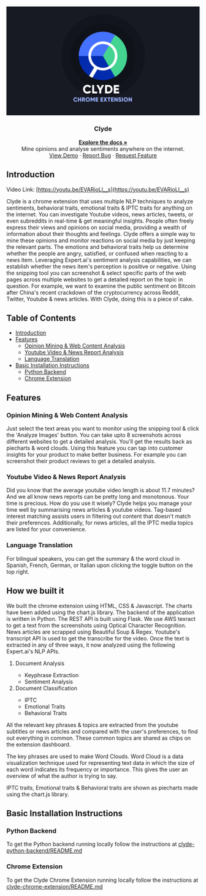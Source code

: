 <!-- PROJECT LOGO -->
<br />
<p align="center">
  <a href="https://github.com/sarthakarora1208/clyde-chrome-extension">
    <img src="./clyde-chrome-extension/icons/Clyde.png" alt="Logo">
  </a>

  <h3 align="center">Clyde</h3>

  <p align="center">
    <a href="https://github.com/sarthakarora1208/clyde"><strong>Explore the docs »</strong></a>
    <br />
    Mine opinions and analyse sentiments anywhere on the internet.
    <br />
    <a href="https://youtu.be/EVARioLl__s">View Demo</a>
    ·
    <a href="https://github.com/sarthakarora1208/clyde/issues">Report Bug</a>
    ·
    <a href="https://github.com/sarthakarora1208/clyde/issues">Request Feature</a>
  </p>
</p>

  
## Introduction


Video Link: [https://youtu.be/EVARioLl__s](https://youtu.be/EVARioLl__s)


Clyde is a chrome extension that uses multiple NLP techniques to analyze sentiments, behavioral traits, emotional traits &  IPTC traits for anything on the internet. You can investigate Youtube videos, news articles, tweets, or even subreddits in real-time & get meaningful insights. People often freely express their views and opinions on social media, providing a wealth of information about their thoughts and feelings.  Clyde offers a simple way to mine these opinions and monitor reactions on social media by just keeping the relevant parts. The emotions and behavioral traits help us determine whether the people are angry, satisfied, or confused when reacting to a news item.  Leveraging Expert.ai's sentiment analysis capabilities, we can establish whether the news item's perception is positive or negative. Using the snipping tool you can screenshot & select specific parts of the web pages across multiple websites to get a detailed report on the topic in question. For example, we want to examine the public sentiment on Bitcoin after China's recent crackdown of the cryptocurrency across Reddit, Twitter, Youtube & news articles. With Clyde, doing this is a piece of cake.

## Table of Contents

- [Introduction](#Introduction)
- [Features](#Features)
  - [Opinion Mining & Web Content Analysis](#Opinion-Mining-&-Web-Content-Analysis)
  - [Youtube Video  & News Report Analysis](#Youtube-Video-&-News-Report-Analysis)
  - [Language Translation](#Language-Translation)
- [Basic Installation Instructions](#Basic-Installation-Instructions)
  - [Python Backend](#Python-Backend)
  - [Chrome Extension](#Chrome-Extension)

## Features


### Opinion Mining & Web Content Analysis

Just select the text areas you want to monitor using the snipping tool & click the 'Analyze Images' button. You can take upto 8 screenshots across different websites to get a detailed analysis. You'll get the results back as piecharts & word clouds.
Using this feature you can tap into customer insights for your product to make better business. For example you can screenshot their product reviews to get a detailed analysis.


### Youtube Video  & News Report Analysis
Did you know that the average youtube video length is about 11.7 minutes? And we all know news reports can be pretty long and monotonous. Your time is precious. How do you use it wisely? Clyde helps you manage your time well by summarising news articles & youtube videos. Tag-based interest matching assists users in filtering out content that doesn't match their preferences. Additionally, for news articles, all the IPTC media topics are listed for your convenience.

### Language Translation
For bilingual speakers, you can get the summary & the word cloud in Spanish, French, German, or Italian upon clicking the toggle button on the top right.

## How we built it
We built the chrome extension using HTML, CSS & Javascript. The charts have been added using the chart.js library. The backend of the application is written in Python. The REST API is built using Flask. We use AWS texract to get a text from the screenshots using Optical Character Recognition. News articles are scrapped using Beautiful Soup & Regex. Youtube's transcript API is used to get the transcribe for the video. Once the text is extracted in any of three ways, it now analyzed using the following Expert.ai's NLP APIs.

<ol>
	<li>Document Analysis</li>
		<ul>
			<li>Keyphrase Extraction</li>
			<li>Sentiment Analysis</li>
		</ul>
	<li>Document Classification</li>
	<ul>
		<li>IPTC</li>
		<li>Emotional Traits</li>
		<li>Behavioral Traits</li>
	</ul>
</ol>
All the relevant key phrases & topics are extracted from the youtube subtitles or news articles and compared with the user's preferences, to find out everything in common. These common topics are shared as chips on the extension dashboard.

The key phrases are used to make Word Clouds. Word Cloud is a data visualization technique used for representing text data in which the size of each word indicates its frequency or importance. This gives the user an overview of what the author is trying to say.

IPTC traits, Emotional traits & Behavioral traits are shown as piecharts made using the chart.js library.

## Basic Installation Instructions

### Python Backend

To get the Python backend running locally follow the instructions at [clyde-python-backend/README.md](https://github.com/sarthakarora1208/clyde/main/clyde-python-backend/README.md)

### Chrome Extension

To get the Clyde Chrome Extension running locally follow the instructions at [clyde-chrome-extension/README.md](https://github.com/sarthakarora1208/clyde/main/clyde-chrome-extension/README.md)

